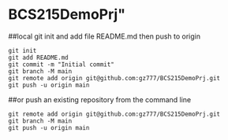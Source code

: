 
# BCS215DemoPrj" 

##local git init and add file README.md then push to origin

```
git init
git add README.md
git commit -m "Initial commit"
git branch -M main
git remote add origin git@github.com:gz777/BCS215DemoPrj.git
git push -u origin main
```

##or push an existing repository from the command line
```
git remote add origin git@github.com:gz777/BCS215DemoPrj.git
git branch -M main
git push -u origin main
```
